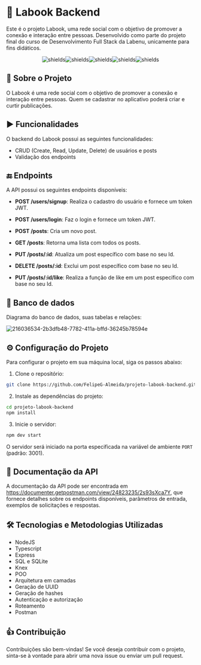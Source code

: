 # 📘 Labook Backend

Este é o projeto Labook, uma rede social com o objetivo de promover a conexão e interação entre pessoas. Desenvolvido como parte do projeto final do curso de Desenvolvimento Full Stack da Labenu, unicamente para fins didáticos.

<p align="center"><img src="https://img.shields.io/badge/node.js-6DA55F?style=for-the-badge&amp;logo=node.js&amp;logoColor=white" alt="shields"><img src="https://img.shields.io/badge/typescript-%23007ACC.svg?style=for-the-badge&amp;logo=typescript&amp;logoColor=white" alt="shields"><img src="https://img.shields.io/badge/express.js-%23404d59.svg?style=for-the-badge&amp;logo=express&amp;logoColor=%2361DAFB" alt="shields"><img src="https://img.shields.io/badge/sqlite-%2307405e.svg?style=for-the-badge&amp;logo=sqlite&amp;logoColor=white" alt="shields"><img src="https://img.shields.io/badge/Postman-FF6C37?style=for-the-badge&amp;logo=postman&amp;logoColor=white" alt="shields"></p>

## 📑 Sobre o Projeto

O Labook é uma rede social com o objetivo de promover a conexão e interação entre pessoas. Quem se cadastrar no aplicativo poderá criar e curtir publicações.

## ▶️ Funcionalidades

O backend do Labook possui as seguintes funcionalidades:

- CRUD (Create, Read, Update, Delete) de usuários e posts
- Validação dos endpoints

## 🔚 Endpoints

A API possui os seguintes endpoints disponíveis:

- **POST /users/signup**: Realiza o cadastro do usuário e fornece um token JWT.
- **POST /users/login**: Faz o login e fornece um token JWT.

- **POST /posts**: Cria um novo post.
- **GET /posts**: Retorna uma lista com todos os posts.
- **PUT /posts/:id**: Atualiza um post específico com base no seu Id. 
- **DELETE /posts/:id**: Exclui um post específico com base no seu Id.
- **PUT /posts/:id/like**: Realiza a função de like em um post específico com base no seu Id.

## 🎲 Banco de dados

Diagrama do banco de dados, suas tabelas e relações:

![216036534-2b3dfb48-7782-411a-bffd-36245b78594e](https://github.com/FelipeG-Almeida/projeto-labook-backend/assets/73674044/38cd25bd-8485-42d8-aecf-66bbb72f9b14)

## ⚙️ Configuração do Projeto

Para configurar o projeto em sua máquina local, siga os passos abaixo:

1. Clone o repositório:

```bash
git clone https://github.com/FelipeG-Almeida/projeto-labook-backend.git

```

2. Instale as dependências do projeto:

```bash
cd projeto-labook-backend
npm install
```

3. Inicie o servidor:

```bash
npm dev start
```

O servidor será iniciado na porta especificada na variável de ambiente `PORT` (padrão: 3001).

## 📜 Documentação da API

A documentação da API pode ser encontrada em https://documenter.getpostman.com/view/24823235/2s93sXca7Y, que fornece detalhes sobre os endpoints disponíveis, parâmetros de entrada, exemplos de solicitações e respostas.

## 🛠️ Tecnologias e Metodologias Utilizadas

- NodeJS
- Typescript
- Express
- SQL e SQLite
- Knex
- POO
- Arquitetura em camadas
- Geração de UUID
- Geração de hashes
- Autenticação e autorização
- Roteamento
- Postman

## 👍 Contribuição

Contribuições são bem-vindas! Se você deseja contribuir com o projeto, sinta-se à vontade para abrir uma nova issue ou enviar um pull request.
